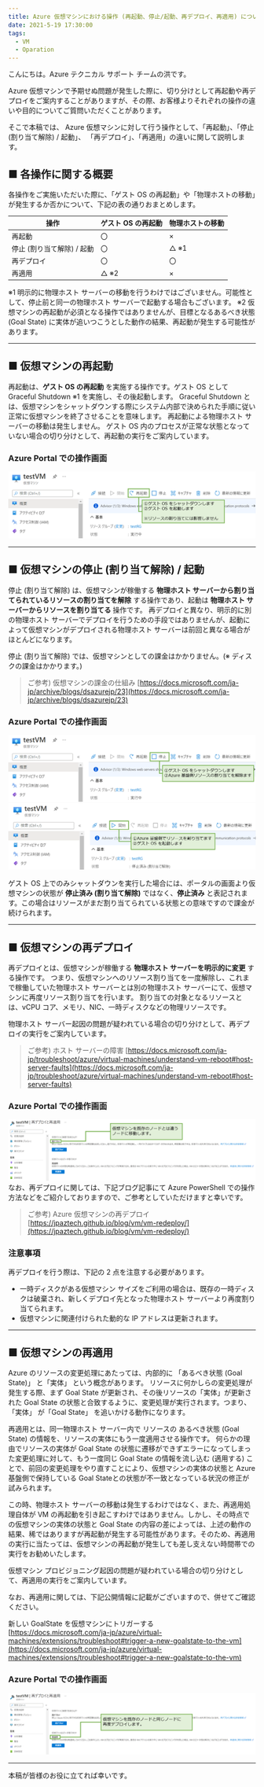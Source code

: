```yaml
---
title: Azure 仮想マシンにおける操作 (再起動、停止/起動、再デプロイ、再適用) について
date: 2021-5-19 17:30:00
tags:
  - VM
  - Oparation
---
```


こんにちは。Azure テクニカル サポート チームの洪です。

Azure 仮想マシンで予期せぬ問題が発生した際に、切り分けとして再起動や再デプロイをご案内することがありますが、その際、お客様よりそれぞれの操作の違いや目的についてご質問いただくことがあります。

そこで本稿では、 Azure 仮想マシンに対して行う操作として、「再起動」、「停止 (割り当て解除) / 起動」、 「再デプロイ」、「再適用」の違いに関して説明します。

<!--more-->

## ■ 各操作に関する概要

各操作をご実施いただいた際に、「ゲスト OS の再起動」や「物理ホストの移動」が発生するか否かについて、下記の表の通りおまとめします。

| 操作 | ゲスト OS の再起動 | 物理ホストの移動 |
|----|----|----|
| 再起動 | 〇 | × |
| 停止 (割り当て解除) / 起動 | 〇 | △ ※1 |
| 再デプロイ | 〇 | 〇 |
| 再適用 | △ ※2 | × |

※1 明示的に物理ホスト サーバーの移動を行うわけではございません。可能性として、停止前と同一の物理ホスト サーバーで起動する場合もございます。
※2 仮想マシンの再起動が必須となる操作ではありませんが、目標となるあるべき状態 (Goal State) に実体が追いつこうとした動作の結果、再起動が発生する可能性があります。

<hr>

## ■ 仮想マシンの再起動

再起動は、**ゲスト OS の再起動** を実施する操作です。ゲスト OS として Graceful Shutdown ※1 を実施し、その後起動します。
Graceful Shutdown とは、仮想マシンをシャットダウンする際にシステム内部で決められた手順に従い正常に仮想マシンを終了させることを意味します。
再起動による物理ホスト サーバーの移動は発生しません。
ゲスト OS 内のプロセスが正常な状態となっていない場合の切り分けとして、再起動の実行をご案内しています。

### Azure Portal での操作画面
![](./vm-operation/vm-restart.png)

<hr>

## ■ 仮想マシンの停止 (割り当て解除) / 起動

停止 (割り当て解除) は、仮想マシンが稼働する **物理ホスト サーバーから割り当てられているリソースの割り当てを解除** する操作であり、起動は **物理ホスト サーバーからリソースを割り当てる** 操作です。
再デプロイと異なり、明示的に別の物理ホスト サーバーでデプロイを行うための手段ではありませんが、起動によって仮想マシンがデプロイされる物理ホスト サーバーは前回と異なる場合がほとんどになります。

停止 (割り当て解除) では、仮想マシンとしての課金はかかりません。(※ ディスクの課金はかかります。)

> ご参考) 仮想マシンの課金の仕組み
[https://docs.microsoft.com/ja-jp/archive/blogs/dsazurejp/23](https://docs.microsoft.com/ja-jp/archive/blogs/dsazurejp/23)

### Azure Portal での操作画面
![](./vm-operation/vm-stop.png)
![](./vm-operation/vm-start.png)

ゲスト OS 上でのみシャットダウンを実行した場合には、ポータルの画面より仮想マシンの状態が **停止済み (割り当て解除)** ではなく、**停止済み** と表記されます。この場合はリソースがまだ割り当てられている状態との意味ですので課金が続けられます。

<hr>

## ■ 仮想マシンの再デプロイ

再デプロイとは、仮想マシンが稼働する **物理ホスト サーバーを明示的に変更** する操作です。
つまり、仮想マシンへのリソース割り当てを一度解除し、これまで稼働していた物理ホスト サーバーとは別の物理ホスト サーバーにて、仮想マシンに再度リソース割り当てを行います。
割り当ての対象となるリソースとは、vCPU コア、メモリ、NIC、一時ディスクなどの物理リソースです。

物理ホスト サーバー起因の問題が疑われている場合の切り分けとして、再デプロイの実行をご案内しています。

> ご参考) ホスト サーバーの障害
[https://docs.microsoft.com/ja-jp/troubleshoot/azure/virtual-machines/understand-vm-reboot#host-server-faults](https://docs.microsoft.com/ja-jp/troubleshoot/azure/virtual-machines/understand-vm-reboot#host-server-faults)

### Azure Portal での操作画面
![](./vm-operation/vm-redeploy.png)
なお、再デプロイに関しては、下記ブログ記事にて Azure PowerShell での操作方法などをご紹介しておりますので、ご参考としていただけますと幸いです。

> ご参考) Azure 仮想マシンの再デプロイ
[https://jpaztech.github.io/blog/vm/vm-redeploy/](https://jpaztech.github.io/blog/vm/vm-redeploy/)

### 注意事項
再デプロイを行う際は、下記の 2 点を注意する必要があります。

- 一時ディスクがある仮想マシン サイズをご利用の場合は、既存の一時ディスクは破棄され、新しくデプロイ先となった物理ホスト サーバーより再度割り当てられます。
- 仮想マシンに関連付けられた動的な IP アドレスは更新されます。

<hr>

## ■ 仮想マシンの再適用

Azure のリソースの変更処理にあたっては、内部的に 「あるべき状態 (Goal State)」 と「実体」 という概念があります。 リソースに何かしらの変更処理が発生する際、まず Goal State が更新され、その後リソースの「実体」が更新された Goal State の状態と合致するように、変更処理が実行されます。つまり、「実体」 が「Goal State」 を追いかける動作になります。

再適用とは、同一物理ホスト サーバー内で リソースの あるべき状態 (Goal State) の情報を、リソースの実体にもう一度適用させる操作です。 何らかの理由でリソースの実体が Goal State の状態に遷移ができずエラーになってしまった変更処理に対して、もう一度同じ Goal State の情報を流し込む (適用する) ことで、前回の変更処理をやり直すことにより、仮想マシンの実体の状態と Azure 基盤側で保持している Goal Stateとの状態が不一致となっている状況の修正が試みられます。

この時、物理ホスト サーバーの移動は発生するわけではなく、また、再適用処理自体が VM の再起動を引き起こすわけではありません。しかし、その時点での仮想マシンの実体の状態と Goal State の内容の差によっては、上述の動作の結果、稀ではありますが再起動が発生する可能性があります。そのため、再適用の実行に当たっては、仮想マシンの再起動が発生しても差し支えない時間帯での実行をお勧めいたします。

仮想マシン プロビジョニング起因の問題が疑われている場合の切り分けとして、再適用の実行をご案内しています。

なお、再適用に関しては、下記公開情報に記載がございますので、併せてご確認ください。

新しい GoalState を仮想マシンにトリガーする
[https://docs.microsoft.com/ja-jp/azure/virtual-machines/extensions/troubleshoot#trigger-a-new-goalstate-to-the-vm](https://docs.microsoft.com/ja-jp/azure/virtual-machines/extensions/troubleshoot#trigger-a-new-goalstate-to-the-vm)

### Azure Portal での操作画面
![](./vm-operation/vm-reapply.png)

<hr>

本稿が皆様のお役に立てれば幸いです。
